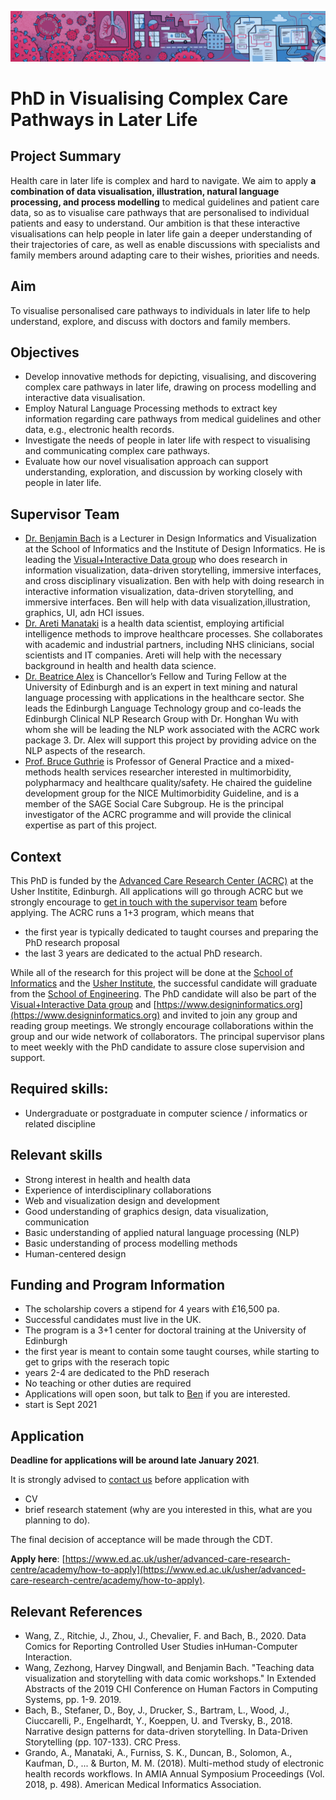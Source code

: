 ![](figures/Doctors_Covid19.jpg)


# PhD in Visualising Complex Care Pathways in Later Life

## Project Summary

Health care in later life is complex and hard to navigate. We aim to apply **a combination of data visualisation, illustration, natural language processing, and process modelling** to medical guidelines and patient care data, so as to visualise care pathways that are personalised to individual patients and easy to understand. Our ambition is that these interactive visualisations can help people in later life gain a deeper understanding of their trajectories of care, as well as enable discussions with specialists and family members around adapting care to their wishes, priorities and needs.

## Aim

To visualise personalised care pathways to individuals in later life to help understand, explore, and discuss with doctors and family members.

## Objectives
* Develop innovative methods for depicting, visualising, and discovering complex care pathways in later life, drawing on process modelling and interactive data visualisation.
* Employ Natural Language Processing methods to extract key information regarding care pathways from medical guidelines and other data, e.g., electronic health records.
* Investigate the needs of people in later life with respect to visualising and communicating complex care pathways.
* Evaluate how our novel visualisation approach can support understanding, exploration, and discussion by working closely with people in later life.

## Supervisor Team

* [Dr. Benjamin Bach](http://benjbach.me) is a Lecturer in Design Informatics and Visualization at the School of Informatics and the Institute of Design Informatics. He is leading the [Visual+Interactive Data group](http://visualinteractivedata.github.io) who does research in information visualization, data-driven storytelling, immersive interfaces, and cross disciplinary visualization. Ben with help with doing research in interactive information visualization, data-driven storytelling, and immersive interfaces. Ben will help with data visualization,illustration, graphics, UI, adn HCI issues. 
* [Dr. Areti Manataki](http://www.homepages.ed.ac.uk/amanatak/) is a health data scientist, employing artificial intelligence methods to improve healthcare processes. She collaborates with academic and industrial partners, including NHS clinicians, social scientists and IT companies. Areti will help with the necessary background in health and health data science.
* [Dr. Beatrice Alex](http://homepages.inf.ed.ac.uk/balex) is Chancellor’s Fellow and Turing Fellow at the University of Edinburgh and is an expert in text mining and natural language processing with applications in the healthcare sector. She leads the Edinburgh Language Technology group and co-leads the Edinburgh Clinical NLP Research Group with Dr. Honghan Wu with whom she will be leading the NLP work associated with the ACRC work package 3.  Dr. Alex will support this project by providing advice on the NLP aspects of the research.
* [Prof. Bruce Guthrie](https://www.ed.ac.uk/profile/bruce-guthrie) is Professor of General Practice and a mixed-methods health services researcher interested in multimorbidity, polypharmacy and healthcare quality/safety. He chaired the guideline development group for the NICE Multimorbidity Guideline, and is a member of the SAGE Social Care Subgroup. He is the principal investigator of the ACRC programme and will provide the clinical expertise as part of this project.

## Context

This PhD is funded by the [Advanced Care Research Center (ACRC)](http://www.edin.care) at the Usher Institite, Edinburgh. All applications will go through ACRC but we strongly encourage to [get in touch with the supervisor team](mailto:bbach@inf.ed.ac.uk) before applying. The ACRC runs a 1+3 program, which means that
- the first year is typically dedicated to taught courses and preparing the PhD research proposal
- the last 3 years are dedicated to the actual PhD research. 

While all of the research for this project will be done at the [School of Informatics](https://www.ed.ac.uk/informatics) and the [Usher Institute](https://www.ed.ac.uk/usher), the successful candidate will graduate from the [School of Engineering](https://www.eng.ed.ac.uk). The PhD candidate will also be part of the [Visual+Interactive Data group](http://visualinteractivedata.github.io) and [https://www.designinformatics.org](https://www.designinformatics.org) and invited to join any group and reading group meetings. We strongly encourage collaborations within the group and our wide network of collaborators. The principal supervisor plans to meet weekly with the PhD candidate to assure close supervision and support. 

## Required skills: 
* Undergraduate or postgraduate in computer science / informatics or related discipline

## Relevant skills
* Strong interest in health and health data 
* Experience of interdisciplinary collaborations 
* Web and visualization design and development
* Good understanding of graphics design, data visualization, communication 
* Basic understanding of applied natural language processing (NLP)
* Basic understanding of process modelling methods
* Human-centered design

## Funding and Program Information 
* The scholarship covers a stipend for 4 years with £16,500 pa. 
* Successful candidates must live in the UK.
* The program is a 3+1 center for doctoral training at the University of Edinburgh
* the first year is meant to contain some taught courses, while starting to get to grips with the reserach topic
* years 2-4 are dedicated to the PhD reserach
* No teaching or other duties are required
* Applications will open soon, but talk to [Ben](bbach@inf.ed.ac.uk) if you are interested.
* start is Sept 2021

## Application

**Deadline for applications will be around late January 2021**.

It is strongly advised to [contact us](mailto:bbach@inf.ed.ac.uk) before application with 
* CV
* brief research statement (why are you interested in this, what are you planning to do).

The final decision of acceptance will be made through the CDT. 

**Apply here**: [https://www.ed.ac.uk/usher/advanced-care-research-centre/academy/how-to-apply](https://www.ed.ac.uk/usher/advanced-care-research-centre/academy/how-to-apply).

## Relevant References
* Wang, Z., Ritchie, J., Zhou, J., Chevalier, F. and Bach, B., 2020. Data Comics for Reporting Controlled User Studies inHuman-Computer Interaction.
* Wang, Zezhong, Harvey Dingwall, and Benjamin Bach. "Teaching data visualization and storytelling with data comic workshops." In Extended Abstracts of the 2019 CHI Conference on Human Factors in Computing Systems, pp. 1-9. 2019.
* Bach, B., Stefaner, D., Boy, J., Drucker, S., Bartram, L., Wood, J., Ciuccarelli, P., Engelhardt, Y., Koeppen, U. and Tversky, B., 2018. Narrative design patterns for data-driven storytelling. In Data-Driven Storytelling (pp. 107-133). CRC Press.
* Grando, A., Manataki, A., Furniss, S. K., Duncan, B., Solomon, A., Kaufman, D., ... & Burton, M. M. (2018). Multi-method study of electronic health records workflows. In AMIA Annual Symposium Proceedings (Vol. 2018, p. 498). American Medical Informatics Association.
